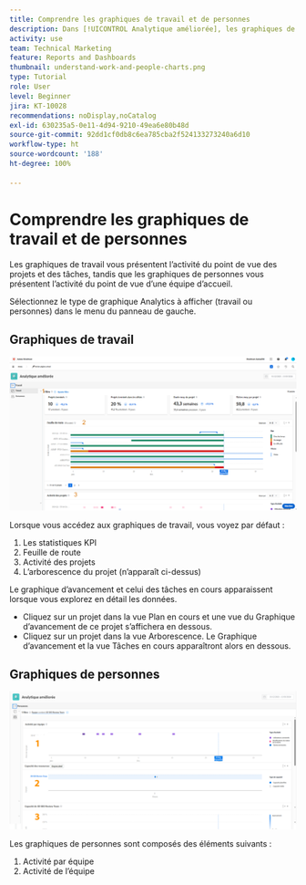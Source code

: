 ```yaml
---
title: Comprendre les graphiques de travail et de personnes
description: Dans [!UICONTROL Analytique améliorée], les graphiques de travail vous présentent l’activité du point de vue des projets et des tâches, tandis que les graphiques de personnes vous présentent l’activité du point de vue d’une équipe interne.
activity: use
team: Technical Marketing
feature: Reports and Dashboards
thumbnail: understand-work-and-people-charts.png
type: Tutorial
role: User
level: Beginner
jira: KT-10028
recommendations: noDisplay,noCatalog
exl-id: 630235a5-0e11-4d94-9210-49ea6e80b48d
source-git-commit: 92dd1cf0db8c6ea785cba2f524133273240a6d10
workflow-type: ht
source-wordcount: '188'
ht-degree: 100%

---
```


# Comprendre les graphiques de travail et de personnes

Les graphiques de travail vous présentent l’activité du point de vue des projets et des tâches, tandis que les graphiques de personnes vous présentent l’activité du point de vue d’une équipe d’accueil.

Sélectionnez le type de graphique Analytics à afficher (travail ou personnes) dans le menu du panneau de gauche.

## Graphiques de travail

![Image de la recherche de la fonction [!UICONTROL Analytics] dans [!DNL Workfront Classic]](assets/section-1-1.png)

Lorsque vous accédez aux graphiques de travail, vous voyez par défaut :

1. Les statistiques KPI
1. Feuille de route
1. Activité des projets
1. L’arborescence du projet (n’apparaît ci-dessus)

Le graphique d’avancement et celui des tâches en cours apparaissent lorsque vous explorez en détail les données.

* Cliquez sur un projet dans la vue Plan en cours et une vue du Graphique d’avancement de ce projet s’affichera en dessous.
* Cliquez sur un projet dans la vue Arborescence. Le Graphique d’avancement et la vue Tâches en cours apparaîtront alors en dessous.

## Graphiques de personnes

![Image de la recherche de la fonction [!UICONTROL Analytics] dans [!DNL Workfront Classic]](assets/section-1-2.png)

Les graphiques de personnes sont composés des éléments suivants :

1. Activité par équipe
1. Activité de l’équipe
